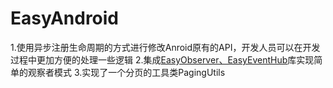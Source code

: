 # EasyAndroid
1.使用异步注册生命周期的方式进行修改Anroid原有的API，开发人员可以在开发过程中更加方便的处理一些逻辑
2.集成[EasyObserver、EasyEventHub](https://github.com/NingOpenSource/EasyObserver)库实现简单的观察者模式
3.实现了一个分页的工具类PagingUtils